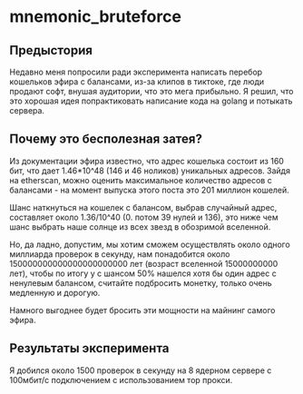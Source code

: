 # mnemonic_bruteforce
## Предыстория

Недавно меня попросили ради эксперимента написать перебор кошельков эфира с балансами, из-за клипов в тиктоке, где люди продают софт, внушая аудитории, что это мега прибыльно. Я решил, что это хорошая идея попрактиковать написание кода на golang и потыкать сервера.

## Почему это бесполезная затея?
Из документации эфира известно, что адрес кошелька состоит из 160 бит, что дает 1.46*10^48 (146 и 46 ноликов) уникальных адресов. Зайдя на etherscan, можно оценить максимальное количество адресов с балансами - на момент выпуска этого поста это 201 миллион кошелей.

Шанс наткнуться на кошелек с балансом, выбрав случайный адрес, составляет около 1.36/10^40 (0. потом 39 нулей и 136), это ниже чем шанс выбрать наше солнце из всех звезд в обозримой вселенной.

Но, да ладно, допустим, мы хотим сможем осуществлять около одного миллиарда проверок в секунду, нам понадобится около 150000000000000000000000 лет (возраст вселенной 15000000000 лет), чтобы по итогу у с шансом 50% нашелся хотя бы один адрес с ненулевым балансом, считайте подбросить монетку, только очень медленную и дорогую.

Намного выгоднее будет бросить эти мощности на майнинг самого эфира.

## Результаты эксперимента

Я добился около 1500 проверок в секунду на 8 ядерном сервере с 100мбит/с подключением с использованием тор прокси.
